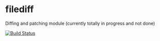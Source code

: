 # filediff
Diffing and patching module (currently totally in progress and not done)

[![Build Status](https://travis-ci.org/bgwines/filediff.svg?branch=master)](https://travis-ci.org/bgwines/filediff)

